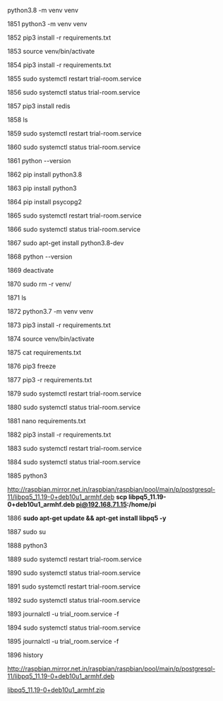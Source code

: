 python3.8 -m venv venv

 1851  python3 -m venv venv
 
 1852  pip3 install -r requirements.txt 
 
 1853  source venv/bin/activate
 
 1854  pip3 install -r requirements.txt 
 
 1855  sudo systemctl restart trial-room.service
 
 1856  sudo systemctl status trial-room.service
 
 1857  pip3 install redis
 
 1858  ls
 
 1859  sudo systemctl restart trial-room.service
 
 1860  sudo systemctl status trial-room.service
 
 1861  python --version
 
 1862  pip install python3.8
 
 1863  pip install python3
 
 1864  pip install psycopg2
 
 1865  sudo systemctl restart trial-room.service
 
 1866  sudo systemctl status trial-room.service
 
 1867  sudo apt-get install python3.8-dev
 
 1868  python --version
 
 1869  deactivate
 
 1870  sudo rm -r venv/
 
 1871  ls
 
 1872  python3.7 -m venv venv
 
 1873  pip3 install -r requirements.txt 
 
 1874  source venv/bin/activate
 
 1875  cat requirements.txt 
 
 1876  pip3 freeze
 
 1877  pip3 -r requirements.txt 
 
 1879  sudo systemctl restart trial-room.service
 
 1880  sudo systemctl status trial-room.service
 
 1881  nano requirements.txt 
 
 1882  pip3 install -r requirements.txt 
 
 1883  sudo systemctl restart trial-room.service
 
 1884  sudo systemctl status trial-room.service
 
 1885  python3
 
http://raspbian.mirror.net.in/raspbian/raspbian/pool/main/p/postgresql-11/libpq5_11.19-0+deb10u1_armhf.deb
 **scp libpq5_11.19-0+deb10u1_armhf.deb pi@192.168.71.15:/home/pi**
 
 1886  **sudo apt-get update && apt-get install libpq5 -y**
 
 1887  sudo su
 
 1888  python3 
 
 1889  sudo systemctl restart trial-room.service
 
 1890  sudo systemctl status trial-room.service
 
 1891  sudo systemctl restart trial-room.service
 
 1892  sudo systemctl status trial-room.service
 
 1893  journalctl -u trial_room.service -f
 
 1894  sudo systemctl status trial-room.service
 
 1895  journalctl -u trial_room.service -f
 
 1896  history

http://raspbian.mirror.net.in/raspbian/raspbian/pool/main/p/postgresql-11/libpq5_11.19-0+deb10u1_armhf.deb

[libpq5_11.19-0+deb10u1_armhf.zip](https://github.com/CODER4149/your_readme_files/files/11295465/libpq5_11.19-0%2Bdeb10u1_armhf.zip)

